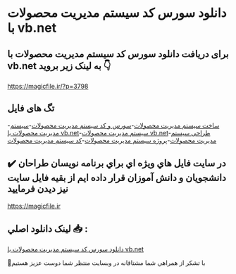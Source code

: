 # دانلود سورس کد سیستم مدیریت محصولات با vb.net

## برای دریافت دانلود سورس کد سیستم مدیریت محصولات با vb.net به لینک زیر بروید 👇

https://magicfile.ir/?p=3798

## تگ های فایل

-[ساخت سیستم مدیریت محصولات](https://magicfile.ir/product/%d8%b3%d9%88%d8%b1%d8%b3-%d9%88-%da%a9%d8%af%d8%b3%db%8c%d8%b3%d8%aa%d9%85-%d9%85%d8%af%db%8c%d8%b1%db%8c%d8%aa-%d9%85%d8%ad%d8%b5%d9%88%d9%84%d8%a7%d8%aa-%d8%a8%d8%a7-vb-net/)-[سورس و کد سیستم مدیریت محصولات](https://magicfile.ir/product/%d8%b3%d9%88%d8%b1%d8%b3-%d9%88-%da%a9%d8%af%d8%b3%db%8c%d8%b3%d8%aa%d9%85-%d9%85%d8%af%db%8c%d8%b1%db%8c%d8%aa-%d9%85%d8%ad%d8%b5%d9%88%d9%84%d8%a7%d8%aa-%d8%a8%d8%a7-vb-net/)-[سیستم مدیریت محصولات با vb.net](https://magicfile.ir/product/%d8%b3%d9%88%d8%b1%d8%b3-%d9%88-%da%a9%d8%af%d8%b3%db%8c%d8%b3%d8%aa%d9%85-%d9%85%d8%af%db%8c%d8%b1%db%8c%d8%aa-%d9%85%d8%ad%d8%b5%d9%88%d9%84%d8%a7%d8%aa-%d8%a8%d8%a7-vb-net/)-[سیستم مدیریت محصولات vb.net](https://magicfile.ir/product/%d8%b3%d9%88%d8%b1%d8%b3-%d9%88-%da%a9%d8%af%d8%b3%db%8c%d8%b3%d8%aa%d9%85-%d9%85%d8%af%db%8c%d8%b1%db%8c%d8%aa-%d9%85%d8%ad%d8%b5%d9%88%d9%84%d8%a7%d8%aa-%d8%a8%d8%a7-vb-net/)-[طراحی سیستم مدیریت محصولات](https://magicfile.ir/product/%d8%b3%d9%88%d8%b1%d8%b3-%d9%88-%da%a9%d8%af%d8%b3%db%8c%d8%b3%d8%aa%d9%85-%d9%85%d8%af%db%8c%d8%b1%db%8c%d8%aa-%d9%85%d8%ad%d8%b5%d9%88%d9%84%d8%a7%d8%aa-%d8%a8%d8%a7-vb-net/)-[پروژه سیستم مدیریت محصولات](https://magicfile.ir/product/%d8%b3%d9%88%d8%b1%d8%b3-%d9%88-%da%a9%d8%af%d8%b3%db%8c%d8%b3%d8%aa%d9%85-%d9%85%d8%af%db%8c%d8%b1%db%8c%d8%aa-%d9%85%d8%ad%d8%b5%d9%88%d9%84%d8%a7%d8%aa-%d8%a8%d8%a7-vb-net/)-[کد سیستم مدیریت محصولات](https://magicfile.ir/product/%d8%b3%d9%88%d8%b1%d8%b3-%d9%88-%da%a9%d8%af%d8%b3%db%8c%d8%b3%d8%aa%d9%85-%d9%85%d8%af%db%8c%d8%b1%db%8c%d8%aa-%d9%85%d8%ad%d8%b5%d9%88%d9%84%d8%a7%d8%aa-%d8%a8%d8%a7-vb-net/)

## ✔️ در سايت فايل هاي ويژه اي براي برنامه نويسان طراحان دانشجويان و دانش آموزان قرار داده ايم از بقيه فايل سايت نيز ديدن فرماييد

https://magicfile.ir


## لينک دانلود اصلي 📥 :

[دانلود سورس کد سیستم مدیریت محصولات با vb.net](https://magicfile.ir/product/%d8%b3%d9%88%d8%b1%d8%b3-%d9%88-%da%a9%d8%af%d8%b3%db%8c%d8%b3%d8%aa%d9%85-%d9%85%d8%af%db%8c%d8%b1%db%8c%d8%aa-%d9%85%d8%ad%d8%b5%d9%88%d9%84%d8%a7%d8%aa-%d8%a8%d8%a7-vb-net/) 


🙏با تشکر از همراهي شما مشتاقانه در وبسایت منتظر شما دوست عزیز هستیم

